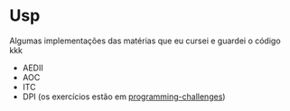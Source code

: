 # Usp

Algumas implementações das matérias que eu cursei e guardei o código kkk

* AEDII
* AOC
* ITC
* DPI (os exercícios estão em [programming-challenges](https://github.com/HTsuyoshi/programming-challenges))
